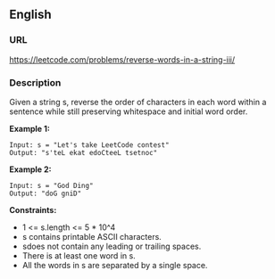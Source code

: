 ## English

### URL
https://leetcode.com/problems/reverse-words-in-a-string-iii/

### Description 
Given a string s, reverse the order of characters in each word within a sentence while still preserving whitespace and initial word order.


**Example 1:**

```
Input: s = "Let's take LeetCode contest"
Output: "s'teL ekat edoCteeL tsetnoc"
```

**Example 2:**

```
Input: s = "God Ding"
Output: "doG gniD"
```

**Constraints:**

- 1 <= s.length <= 5 * 10^4
- s contains printable ASCII characters.
- sdoes not contain any leading or trailing spaces.
- There is at least one word in s.
- All the words in s are separated by a single space.
